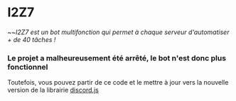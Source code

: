 # I2Z7

~~_I2Z7 est un bot multifonction qui permet à chaque serveur d'automatiser + de 40 tâches !_

### Le projet a malheureusement été arrêté, le bot n'est donc plus fonctionnel
Toutefois, vous pouvez partir de ce code et le mettre à jour vers la nouvelle version de la librairie [discord.js](https://discord.js.org)
